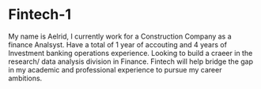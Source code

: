 # Fintech-1

My name is Aelrid, I currently work for a Construction Company as a finance Analsyst. Have a total of 1 year of accouting and 4  years of Investment banking operations experience. Looking to build a craeer in the research/ data analysis division in Finance. Fintech will help bridge the gap in my academic and professional experience to pursue my career ambitions.
